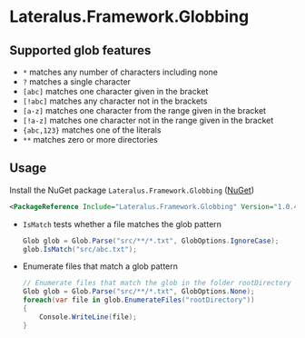 # Lateralus.Framework.Globbing

## Supported glob features

- `*` matches any number of characters including none
- `?` matches a single character
- `[abc]` matches one character given in the bracket
- `[!abc]` matches any character not in the brackets
- `[a-z]` matches one character from the range given in the bracket
- `[!a-z]` matches one character not in the range given in the bracket
- `{abc,123}` matches one of the literals
- `**` matches zero or more directories

## Usage

Install the NuGet package `Lateralus.Framework.Globbing` ([NuGet](https://www.nuget.org/packages/Lateralus.Framework.Globbing/))

````xml
<PackageReference Include="Lateralus.Framework.Globbing" Version="1.0.4" />
````

- `IsMatch` tests whether a file matches the glob pattern

    ````csharp
    Glob glob = Glob.Parse("src/**/*.txt", GlobOptions.IgnoreCase);
    glob.IsMatch("src/abc.txt");
    ````

- Enumerate files that match a glob pattern

    ````csharp
    // Enumerate files that match the glob in the folder rootDirectory
    Glob glob = Glob.Parse("src/**/*.txt", GlobOptions.None);
    foreach(var file in glob.EnumerateFiles("rootDirectory"))
    {
        Console.WriteLine(file);
    }
    ````

